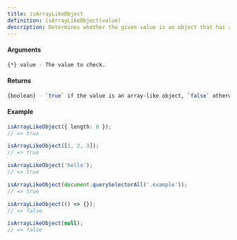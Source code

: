 ```yaml
---
title: isArrayLikeObject
definition: isArrayLikeObject(value)
description: Determines whether the given value is an object that has a length property and is not a function.
---
```



#### Arguments


```bash
{*} value - The value to check.
```


#### Returns


```bash
{boolean} - `true` if the value is an array-like object, `false` otherwise.
```


#### Example


```ts
isArrayLikeObject({ length: 0 });
// => true

isArrayLikeObject([1, 2, 3]);
// => true

isArrayLikeObject('hello');
// => true

isArrayLikeObject(document.querySelectorAll('.example'));
// => true

isArrayLikeObject(() => {});
// => false

isArrayLikeObject(null);
// => false
```
